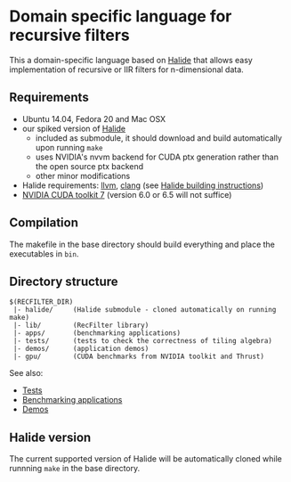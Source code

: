 # Domain specific language for recursive filters

This a domain-specific language based on [Halide](http://halide-lang.org) that allows easy
implementation of recursive or IIR filters for n-dimensional data.

## Requirements
- Ubuntu 14.04, Fedora 20 and Mac OSX
- our spiked version of [Halide](https://github.com/gchauras/Halide)
    - included as submodule, it should download and build automatically upon running `make`
    - uses NVIDIA's nvvm backend for CUDA ptx generation rather than the open source ptx backend
    - other minor modifications
- Halide requirements: [llvm](http://llvm.org/), [clang](http://clang.llvm.org/) (see [Halide building instructions](https://github.com/halide/Halide))
- [NVIDIA CUDA toolkit 7](https://developer.nvidia.com/cuda-toolkit) (version 6.0 or 6.5 will not suffice)

## Compilation
The makefile in the base directory should build everything and place the executables in `bin`.

## Directory structure
```
$(RECFILTER_DIR)
 |- halide/     (Halide submodule - cloned automatically on running make)
 |- lib/        (RecFilter library)
 |- apps/       (benchmarking applications)
 |- tests/      (tests to check the correctness of tiling algebra)
 |- demos/      (application demos)
 |- gpu/        (CUDA benchmarks from NVIDIA toolkit and Thrust)
```

See also:
- [Tests](https://github.com/mit-gfx/recfilter/tree/master/tests)
- [Benchmarking applications](https://github.com/mit-gfx/recfilter/tree/master/apps)
- [Demos](https://github.com/mit-gfx/recfilter/tree/master/demos)


## Halide version

The current supported version of Halide will be automatically cloned while runnning
`make` in the base directory.
